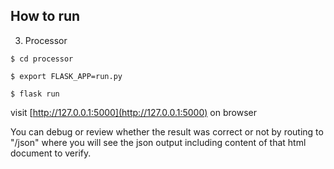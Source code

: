 
## How to run

3. Processor

```
$ cd processor
```
```
$ export FLASK_APP=run.py
```
```
$ flask run
```
visit [http://127.0.0.1:5000](http://127.0.0.1:5000) on browser

You can debug or review whether the result was correct or not by routing to "/json" where you will see the json output including content of that html document to verify.
